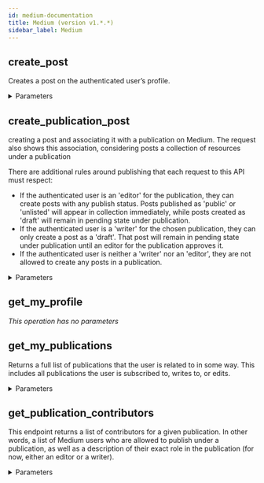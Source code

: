 ```yaml
---
id: medium-documentation
title: Medium (version v1.*.*)
sidebar_label: Medium
---
```


## create_post

Creates a post on the authenticated user’s profile.

<details><summary>Parameters</summary>

#### authorId (required)

authorId is the user id of the authenticated user.

**Type:** string

#### $body

Creates a post for user.

**Type:** object

</details>

## create_publication_post

creating a post and associating it with a publication on Medium. The request also shows this association, considering posts a collection of resources under a publication

There are additional rules around publishing that each request to this API must respect:
  - If the authenticated user is an 'editor' for the publication, they can create posts with any publish status. Posts published as 'public' or 'unlisted' will appear in collection immediately, while posts created as 'draft' will remain in pending state under publication.
  - If the authenticated user is a 'writer' for the chosen publication, they can only create a post as a 'draft'. That post will remain in pending state under publication until an editor for the publication approves it.
  - If the authenticated user is neither a 'writer' nor an 'editor', they are not allowed to create any posts in a publication.


<details><summary>Parameters</summary>

#### publicationId (required)

Here publicationId is the id of the publication the post is being created under. The publicationId can be acquired from the API for listing user’s publications.

**Type:** string

#### $body

Creates a post for publication.

**Type:** object

</details>

## get_my_profile



*This operation has no parameters*

## get_my_publications

Returns a full list of publications that the user is related to in some way. This includes all publications the user is subscribed to, writes to, or edits.

<details><summary>Parameters</summary>

#### userId (required)

A unique identifier for the user.

**Type:** string

</details>

## get_publication_contributors

This endpoint returns a list of contributors for a given publication. In other words, a list of Medium users who are allowed to publish under a publication, as well as a description of their exact role in the publication (for now, either an editor or a writer).

<details><summary>Parameters</summary>

#### publicationId (required)

A unique identifier for the publication.

**Type:** string

</details>

